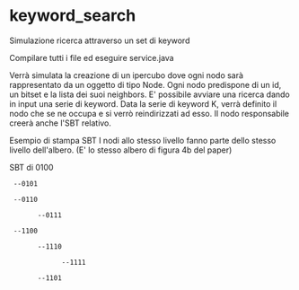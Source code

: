 # keyword_search
Simulazione ricerca attraverso un set di keyword

Compilare tutti i file ed eseguire service.java

Verrà simulata la creazione di un ipercubo dove ogni nodo sarà rappresentato da un oggetto di tipo Node. 
Ogni nodo predispone di un id, un bitset e la lista dei suoi neighbors. 
E' possibile avviare una ricerca dando in input una serie di keyword. Data la serie di keyword K, verrà definito il nodo che se ne occupa e si verrò reindirizzati ad esso. 
Il nodo responsabile creerà anche l'SBT relativo. 


Esempio di stampa SBT
I nodi allo stesso livello fanno parte dello stesso livello dell'albero.
(E' lo stesso albero di figura 4b del paper)

SBT di 0100


     --0101
     
     --0110
     
           --0111
           
     --1100
     
           --1110
           
                 --1111
                 
           --1101
           
